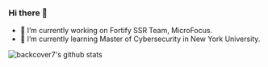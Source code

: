 ### Hi there 👋
- 🔭 I’m currently working on Fortify SSR Team, MicroFocus.
- 🌱 I’m currently learning Master of Cybersecurity in New York University.

<!--
**backcover7/backcover7** is a ✨ _special_ ✨ repository because its `README.md` (this file) appears on your GitHub profile.

Here are some ideas to get you started:

- 👯 I’m looking to collaborate on ...
- 🤔 I’m looking for help with ...
- 📫 How to reach me: kh3178@nyu.edu
- 💬 Ask me about ...
- 😄 Pronouns: ...
- ⚡ Fun fact: ...
-->

![backcover7's github stats](https://github-readme-stats.vercel.app/api?username=backcover7&count_private=true&show_icons=true&theme=dracula)

